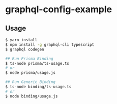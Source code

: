 # graphql-config-example

## Usage

```bash
$ yarn install
$ npm install -g graphql-cli typescript
$ graphql codegen

## Run Prisma Binding
$ ts-node prisma/ts-usage.ts
# or
$ node prisma/usage.js

## Run Generic Binding
$ ts-node binding/ts-usage.ts
# or
$ node binding/usage.js
```
